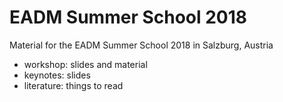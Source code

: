 # EADM Summer School 2018

Material for the EADM Summer School 2018 in Salzburg, Austria

- workshop: slides and material 
- keynotes: slides
- literature: things to read
